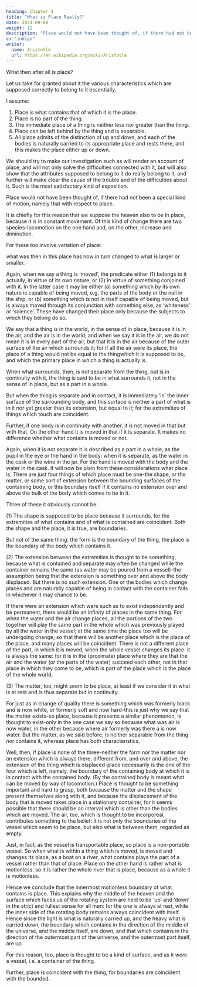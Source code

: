```yaml
---
heading: Chapter 4
title: "What is Place Really?"
date: 2024-09-08
weight: 12
description: "Place would not have been thought of, if there had not been a special kind of motion, namely that with respect to place"
c: "indigo"
writer:
  name: Aristotle 
  url: https://en.wikipedia.org/wiki/Aristotle
---
```



What then after all is place? 

Let us take for granted about it the various characteristics which are supposed correctly to belong to it essentially. 

I assume:

1. Place is what contains that of which it is the place.
2. Place is no part of the thing.
3. The immediate place of a thing is neither less nor greater than the thing.
4. Place can be left behind by the thing and is separable.
5. All place admits of the distinction of up and down, and each of the bodies is naturally carried to its appropriate place and rests there, and this makes the place either up or down.

<!-- Having laid these foundations, we must complete the theory.  -->

We should try to make our investigation such as will render an account of place, and will not only solve the difficulties connected with it, but will also show that the attributes supposed to belong to it do really belong to it, and further will make clear the cause of the trouble and of the difficulties about it. Such is the most satisfactory kind of exposition.

Place would not have been thought of, if there had not been a special kind of motion, namely that with respect to place. 

It is chiefly for this reason that we suppose the heaven also to be in place, because it is in constant movement. Of this kind of change there are two species-locomotion on the one hand and, on the other, increase and diminution. 

For these too involve variation of place:

what was then in this place has now in turn changed to what is larger or smaller.

Again, when we say a thing is ‘moved’, the predicate either (1) belongs to it actually, in virtue of its own nature, or (2) in virtue of something conjoined with it. In the latter case it may be either (a) something which by its own nature is capable of being moved, e.g. the parts of the body or the nail in the ship, or (b) something which is not in itself capable of being moved, but is always moved through its conjunction with something else, as ‘whiteness’ or ‘science’. These have changed their place only because the
subjects to which they belong do so.

We say that a thing is in the world, in the sense of in place, because it is in the air, and
the air is in the world; and when we say it is in the air, we do not mean it is in every part
of the air, but that it is in the air because of the outer surface of the air which surrounds
it; for if all the air were its place, the place of a thing would not be equal to the thingwhich it is supposed to be, and which the primary place in which a thing is actually is.

When what surrounds, then, is not separate from the thing, but is in continuity with it, the thing is said to be in what surrounds it, not in the sense of in place, but as a part in a whole.

But when the thing is separate and in contact, it is immediately ‘in’ the inner surface of the surrounding body, and this surface is neither a part of what is in it nor yet greater than its extension, but equal to it; for the extremities of things which touch are coincident.

Further, if one body is in continuity with another, it is not moved in that but with that.
On the other hand it is moved in that if it is separate. It makes no difference whether
what contains is moved or not.

Again, when it is not separate it is described as a part in a whole, as the pupil in the eye
or the hand in the body: when it is separate, as the water in the cask or the wine in the
jar. For the hand is moved with the body and the water in the cask.
It will now be plain from these considerations what place is. There are just four things
of which place must be one-the shape, or the matter, or some sort of extension between
the bounding surfaces of the containing body, or this boundary itself if it contains no
extension over and above the bulk of the body which comes to be in it.

Three of these it obviously cannot be:

(1) The shape is supposed to be place because it surrounds, for the
extremities of what contains and of what is contained are
coincident. Both the shape and the place, it is true, are boundaries.

But not of the same thing: the form is the boundary of the thing,
the place is the boundary of the body which contains it.

(2) The extension between the extremities is thought to be something, because what is contained and separate may often be changed while the container remains the same (as water may be poured from a vessel)-the assumption being that the extension is something over and
above the body displaced. But there is no such extension. One of the bodies which
change places and are naturally capable of being in contact with the container falls in
whichever it may chance to be.

If there were an extension which were such as to exist independently and be permanent,
there would be an infinity of places in the same thing. For when the water and the air
change places, all the portions of the two together will play the same part in the whole
which was previously played by all the water in the vessel; at the same time the place
too will be undergoing change; so that there will be another place which is the place of
the place, and many places will be coincident. There is not a different place of the part,
in which it is moved, when the whole vessel changes its place: it is always the same: for
it is in the (proximate) place where they are that the air and the water (or the parts of the
water) succeed each other, not in that place in which they come to be, which is part of
the place which is the place of the whole world.

(3) The matter, too, might seem to be place, at least if we consider
it in what is at rest and is thus separate but in continuity. 

For just
as in change of quality there is something which was formerly
black and is now white, or formerly soft and now hard-this is just
why we say that the matter exists-so place, because it presents a
similar phenomenon, is thought to exist-only in the one case we
say so because what was air is now water, in the other because
where air formerly was there a is now water. But the matter, as we
said before, is neither separable from the thing nor contains it,
whereas place has both characteristics.

Well, then, if place is none of the three-neither the form nor the matter nor an extension
which is always there, different from, and over and above, the extension of the thing
which is displaced-place necessarily is the one of the four which is left, namely, the
boundary of the containing body at which it is in contact with the contained body. (By
the contained body is meant what can be moved by way of locomotion.) Place is thought
to be something important and hard to grasp, both because the matter and the shape
present themselves along with it, and because the displacement of the body that is
moved takes place in a stationary container, for it seems possible that there should be an
interval which is other than the bodies which are moved. The air, too, which is thought
to be incorporeal, contributes something to the belief: it is not only the boundaries of the vessel which seem to be place, but also what is between them, regarded as empty. 

Just, in fact, as the vessel is transportable place, so place is a non-portable vessel. So when
what is within a thing which is moved, is moved and changes its place, as a boat on a
river, what contains plays the part of a vessel rather than that of place. Place on the
other hand is rather what is motionless: so it is rather the whole river that is place,
because as a whole it is motionless.

Hence we conclude that the innermost motionless boundary of what contains is place.
This explains why the middle of the heaven and the surface which faces us of the
rotating system are held to be ‘up’ and ‘down’ in the strict and fullest sense for all men:
for the one is always at rest, while the inner side of the rotating body remains always
coincident with itself. Hence since the light is what is naturally carried up, and the heavy
what is carried down, the boundary which contains in the direction of the middle of the
universe, and the middle itself, are down, and that which contains in the direction of the
outermost part of the universe, and the outermost part itself, are up.

For this reason, too, place is thought to be a kind of surface, and as it were a vessel, i.e.
a container of the thing.

Further, place is coincident with the thing, for boundaries are coincident with the
bounded.

